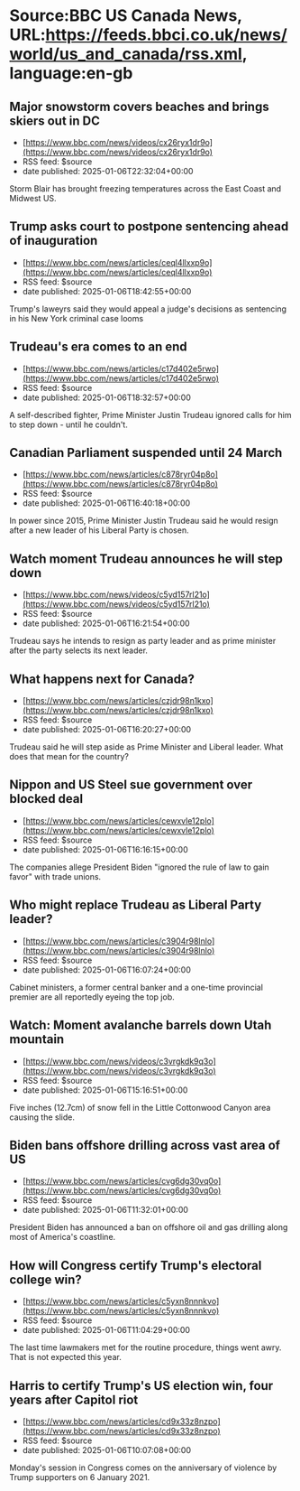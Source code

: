 # Source:BBC US Canada News, URL:https://feeds.bbci.co.uk/news/world/us_and_canada/rss.xml, language:en-gb

## Major snowstorm covers beaches and brings skiers out in DC
 - [https://www.bbc.com/news/videos/cx26ryx1dr9o](https://www.bbc.com/news/videos/cx26ryx1dr9o)
 - RSS feed: $source
 - date published: 2025-01-06T22:32:04+00:00

Storm Blair has brought freezing temperatures across the East Coast and Midwest US.

## Trump asks court to postpone sentencing ahead of inauguration
 - [https://www.bbc.com/news/articles/ceql4llxxp9o](https://www.bbc.com/news/articles/ceql4llxxp9o)
 - RSS feed: $source
 - date published: 2025-01-06T18:42:55+00:00

Trump's laweyrs said they would appeal a judge's decisions as sentencing in his New York criminal case looms

## Trudeau's era comes to an end
 - [https://www.bbc.com/news/articles/c17d402e5rwo](https://www.bbc.com/news/articles/c17d402e5rwo)
 - RSS feed: $source
 - date published: 2025-01-06T18:32:57+00:00

A self-described fighter, Prime Minister Justin Trudeau ignored calls for him to step down - until he couldn't.

## Canadian Parliament suspended until 24 March
 - [https://www.bbc.com/news/articles/c878ryr04p8o](https://www.bbc.com/news/articles/c878ryr04p8o)
 - RSS feed: $source
 - date published: 2025-01-06T16:40:18+00:00

In power since 2015, Prime Minister Justin Trudeau said he would resign after a new leader of his Liberal Party is chosen.

## Watch moment Trudeau announces he will step down
 - [https://www.bbc.com/news/videos/c5yd157rl21o](https://www.bbc.com/news/videos/c5yd157rl21o)
 - RSS feed: $source
 - date published: 2025-01-06T16:21:54+00:00

Trudeau says he intends to resign as party leader and as prime minister after the party selects its next leader.

## What happens next for Canada?
 - [https://www.bbc.com/news/articles/czjdr98n1kxo](https://www.bbc.com/news/articles/czjdr98n1kxo)
 - RSS feed: $source
 - date published: 2025-01-06T16:20:27+00:00

Trudeau said he will step aside as Prime Minister and Liberal leader. What does that mean for the country?

## Nippon and US Steel sue government over blocked deal
 - [https://www.bbc.com/news/articles/cewxvle12plo](https://www.bbc.com/news/articles/cewxvle12plo)
 - RSS feed: $source
 - date published: 2025-01-06T16:16:15+00:00

The companies allege President Biden "ignored the rule of law to gain favor" with trade unions.

## Who might replace Trudeau as Liberal Party leader?
 - [https://www.bbc.com/news/articles/c3904r98lnlo](https://www.bbc.com/news/articles/c3904r98lnlo)
 - RSS feed: $source
 - date published: 2025-01-06T16:07:24+00:00

Cabinet ministers, a former central banker and a one-time provincial premier are all reportedly eyeing the top job.

## Watch: Moment avalanche barrels down Utah mountain
 - [https://www.bbc.com/news/videos/c3vrgkdk9q3o](https://www.bbc.com/news/videos/c3vrgkdk9q3o)
 - RSS feed: $source
 - date published: 2025-01-06T15:16:51+00:00

Five inches (12.7cm) of snow fell in the Little Cottonwood Canyon area causing the slide.

## Biden bans offshore drilling across vast area of US
 - [https://www.bbc.com/news/articles/cvg6dg30vq0o](https://www.bbc.com/news/articles/cvg6dg30vq0o)
 - RSS feed: $source
 - date published: 2025-01-06T11:32:01+00:00

President Biden has announced a ban on offshore oil and gas drilling along most of America's coastline.

## How will Congress certify Trump's electoral college win?
 - [https://www.bbc.com/news/articles/c5yxn8nnnkvo](https://www.bbc.com/news/articles/c5yxn8nnnkvo)
 - RSS feed: $source
 - date published: 2025-01-06T11:04:29+00:00

The last time lawmakers met for the routine procedure, things went awry. That is not expected this year.

## Harris to certify Trump's US election win, four years after Capitol riot
 - [https://www.bbc.com/news/articles/cd9x33z8nzpo](https://www.bbc.com/news/articles/cd9x33z8nzpo)
 - RSS feed: $source
 - date published: 2025-01-06T10:07:08+00:00

Monday's session in Congress comes on the anniversary of violence by Trump supporters on 6 January 2021.

